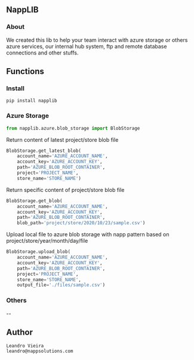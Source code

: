 ## NappLIB

### About

We created this lib to help your team interact with azure storage or others azure services, our internal hub system, ftp and remote database connections and other stuffs.

## Functions

### Install

```
pip install napplib
```

### Azure Storage

```python
from napplib.azure.blob_storage import BlobStorage
```

Return content of latest project/store blob file
```python
BlobStorage.get_latest_blob(
    account_name='AZURE_ACCOUNT_NAME', 
    account_key='AZURE_ACCOUNT_KEY', 
    path='AZURE_BLOB_ROOT_CONTAINER', 
    project='PROJECT_NAME',
    store_name='STORE_NAME')
```

Return specific content of project/store blob file
```python
BlobStorage.get_blob(
    account_name='AZURE_ACCOUNT_NAME', 
    account_key='AZURE_ACCOUNT_KEY', 
    path='AZURE_BLOB_ROOT_CONTAINER',
    blob_path='project/store/2020/10/23/sample.csv')
```

Upload local file to azure blob storage with napp pattern based on project/store/year/month/day/file
```python
BlobStorage.upload_blob(
    account_name='AZURE_ACCOUNT_NAME', 
    account_key='AZURE_ACCOUNT_KEY', 
    path='AZURE_BLOB_ROOT_CONTAINER',
    project='PROJECT_NAME',
    store_name='STORE_NAME',
    output_file='./files/sample.csv')
```

### Others

--

## Author

```
Leandro Vieira
leandro@nappsolutions.com
```